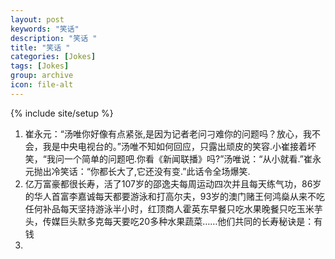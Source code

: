 ```yaml
---
layout: post
keywords: "笑话"
description: "笑话 "
title: "笑话 "
categories: [Jokes]
tags: [Jokes]
group: archive
icon: file-alt
---
```

{% include site/setup %}


1. 崔永元：“汤唯你好像有点紧张,是因为记者老问刁难你的问题吗？放心，我不会，我是中央电视台的。”汤唯不知如何回应，只露出顽皮的笑容.小崔接着坏笑，“我问一个简单的问题吧.你看《新闻联播》吗?”汤唯说：“从小就看.”崔永元抛出冷笑话：“你都长大了,它还没有变.”此话令全场爆笑.
2.  亿万富豪都很长寿，活了107岁的邵逸夫每周运动四次并且每天练气功，86岁的华人首富李嘉诚每天都要游泳和打高尔夫，93岁的澳门赌王何鸿燊从来不吃任何补品每天坚持游泳半小时，红顶商人霍英东早餐只吃水果晚餐只吃玉米芋头，传媒巨头默多克每天要吃20多种水果蔬菜……他们共同的长寿秘诀是：有钱
3.  